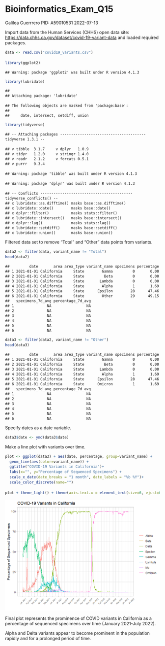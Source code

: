 Bioinformatics_Exam_Q15
================
Galilea Guerrrero PID: A59010531
2022-07-13

Import data from the Human Services (CHHS) open data site:
<https://data.chhs.ca.gov/dataset/covid-19-variant-data> and loaded
required packages.

``` r
data <- read.csv("covid19_variants.csv")

library(ggplot2)
```

    ## Warning: package 'ggplot2' was built under R version 4.1.3

``` r
library(lubridate)
```

    ## 
    ## Attaching package: 'lubridate'

    ## The following objects are masked from 'package:base':
    ## 
    ##     date, intersect, setdiff, union

``` r
library(tidyverse)
```

    ## -- Attaching packages --------------------------------------- tidyverse 1.3.1 --

    ## v tibble  3.1.7     v dplyr   1.0.9
    ## v tidyr   1.2.0     v stringr 1.4.0
    ## v readr   2.1.2     v forcats 0.5.1
    ## v purrr   0.3.4

    ## Warning: package 'tibble' was built under R version 4.1.3

    ## Warning: package 'dplyr' was built under R version 4.1.3

    ## -- Conflicts ------------------------------------------ tidyverse_conflicts() --
    ## x lubridate::as.difftime() masks base::as.difftime()
    ## x lubridate::date()        masks base::date()
    ## x dplyr::filter()          masks stats::filter()
    ## x lubridate::intersect()   masks base::intersect()
    ## x dplyr::lag()             masks stats::lag()
    ## x lubridate::setdiff()     masks base::setdiff()
    ## x lubridate::union()       masks base::union()

Filtered data set to remove “Total” and “Other” data points from
variants.

``` r
data2 <- filter(data, variant_name != "Total")
head(data2)
```

    ##         date       area area_type variant_name specimens percentage
    ## 1 2021-01-01 California     State        Gamma         0       0.00
    ## 2 2021-01-01 California     State         Beta         0       0.00
    ## 3 2021-01-01 California     State       Lambda         0       0.00
    ## 4 2021-01-01 California     State        Alpha         1       1.69
    ## 5 2021-01-01 California     State      Epsilon        28      47.46
    ## 6 2021-01-01 California     State        Other        29      49.15
    ##   specimens_7d_avg percentage_7d_avg
    ## 1               NA                NA
    ## 2               NA                NA
    ## 3               NA                NA
    ## 4               NA                NA
    ## 5               NA                NA
    ## 6               NA                NA

``` r
data3 <- filter(data2, variant_name != "Other")
head(data3) 
```

    ##         date       area area_type variant_name specimens percentage
    ## 1 2021-01-01 California     State        Gamma         0       0.00
    ## 2 2021-01-01 California     State         Beta         0       0.00
    ## 3 2021-01-01 California     State       Lambda         0       0.00
    ## 4 2021-01-01 California     State        Alpha         1       1.69
    ## 5 2021-01-01 California     State      Epsilon        28      47.46
    ## 6 2021-01-01 California     State      Omicron         1       1.69
    ##   specimens_7d_avg percentage_7d_avg
    ## 1               NA                NA
    ## 2               NA                NA
    ## 3               NA                NA
    ## 4               NA                NA
    ## 5               NA                NA
    ## 6               NA                NA

Specify dates as a date variable.

``` r
data3$date <- ymd(data3$date)
```

Make a line plot with variants over time.

``` r
plot <- ggplot(data3) + aes(date, percentage, group=variant_name) + 
  geom_line(aes(color=variant_name)) + 
  ggtitle("COVID-19 Variants in California")+
  labs(x="", y="Percentage of Sequenced Specimens") +
  scale_x_date(date_breaks = "1 month", date_labels = "%b %Y")+
  scale_color_discrete(name="")

plot + theme_light() + theme(axis.text.x = element_text(size=6, vjust=0.5, angle=45)) 
```

![](Bioinformatics_Exam_Q15_Plot_files/figure-gfm/unnamed-chunk-4-1.png)<!-- -->

Final plot represents the prominence of COVID variants in California as
a percentage of sequenced specimens over time (January 2021-July 2022).

Alpha and Delta variants appear to become prominent in the population
rapidly and for a prolonged period of time.
